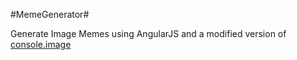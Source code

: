 
#MemeGenerator#

Generate Image Memes using AngularJS and a modified version of [console.image](https://github.com/dunxrion/console.image])
